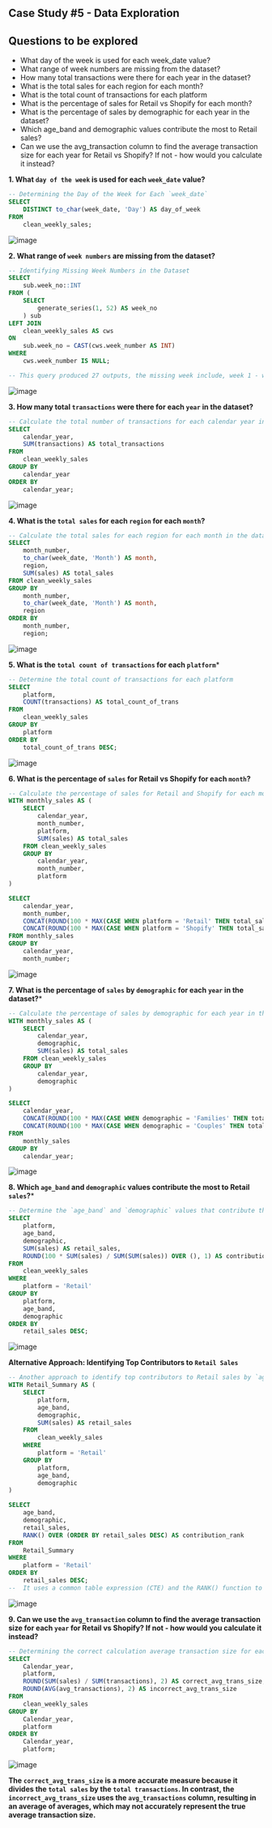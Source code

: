 ## Case Study #5 - Data Exploration

## Questions to be explored

- What day of the week is used for each week_date value?
- What range of week numbers are missing from the dataset?
- How many total transactions were there for each year in the dataset?
- What is the total sales for each region for each month?
- What is the total count of transactions for each platform
- What is the percentage of sales for Retail vs Shopify for each month?
- What is the percentage of sales by demographic for each year in the dataset?
- Which age_band and demographic values contribute the most to Retail sales?
- Can we use the avg_transaction column to find the average transaction size for each year for Retail vs Shopify? If not - how would you calculate it instead?

**1. What `day of the week` is used for each `week_date` value?**

```sql
-- Determining the Day of the Week for Each `week_date`
SELECT
    DISTINCT to_char(week_date, 'Day') AS day_of_week
FROM
    clean_weekly_sales;
```
![image](https://github.com/kenny-ayo/Case-Study-5---Data-Mart/assets/92790075/ca6c3172-92e2-4507-b9e9-336bdd0054b5)

**2. What range of `week numbers` are missing from the dataset?**

```sql
-- Identifying Missing Week Numbers in the Dataset
SELECT
    sub.week_no::INT
FROM (
    SELECT
        generate_series(1, 52) AS week_no
    ) sub
LEFT JOIN
    clean_weekly_sales AS cws
ON
    sub.week_no = CAST(cws.week_number AS INT)
WHERE
    cws.week_number IS NULL;

-- This query produced 27 outputs, the missing week include, week 1 - week 12 and week 37 - week 52
```
![image](https://github.com/kenny-ayo/Case-Study-5---Data-Mart/assets/92790075/a9302f58-068c-42f2-b0b2-0d1188694f4f)  

**3. How many total `transactions` were there for each `year` in the dataset?**

```sql
-- Calculate the total number of transactions for each calendar year in the dataset
SELECT 
    calendar_year,
    SUM(transactions) AS total_transactions
FROM 
    clean_weekly_sales
GROUP BY 
    calendar_year
ORDER BY 
    calendar_year;
```
![image](https://github.com/kenny-ayo/Case-Study-5---Data-Mart/assets/92790075/43d459a4-2dda-4765-a325-16968e3fb895)

**4. What is the `total sales` for each `region` for each `month`?**

```sql
-- Calculate the total sales for each region for each month in the dataset
SELECT
    month_number,
    to_char(week_date, 'Month') AS month,
    region,
    SUM(sales) AS total_sales
FROM clean_weekly_sales
GROUP BY
    month_number,
    to_char(week_date, 'Month') AS month,
    region
ORDER BY
    month_number,
    region;
```
![image](https://github.com/kenny-ayo/Case-Study-5---Data-Mart/assets/92790075/590542e2-d51d-4d1c-81b1-e6a127ee388b)

**5. What is the `total count of transactions` for each `platform`***

```sql
-- Determine the total count of transactions for each platform
SELECT
    platform,
    COUNT(transactions) AS total_count_of_trans
FROM
    clean_weekly_sales
GROUP BY
    platform
ORDER BY
    total_count_of_trans DESC;
```
![image](https://github.com/kenny-ayo/Case-Study-5---Data-Mart/assets/92790075/761d61e0-d748-4d04-a1ea-9c743fd298b9)

**6. What is the percentage of `sales` for Retail vs Shopify for each `month`?**
```sql
-- Calculate the percentage of sales for Retail and Shopify for each month
WITH monthly_sales AS (
    SELECT 
        calendar_year,
        month_number,
        platform,
        SUM(sales) AS total_sales
    FROM clean_weekly_sales
    GROUP BY 
        calendar_year,
        month_number,
        platform
)

SELECT 
    calendar_year,
    month_number,
    CONCAT(ROUND(100 * MAX(CASE WHEN platform = 'Retail' THEN total_sales ELSE NULL END) / SUM(total_sales), 2), '%') AS retail_pct,
    CONCAT(ROUND(100 * MAX(CASE WHEN platform = 'Shopify' THEN total_sales ELSE NULL END) / SUM(total_sales), 2), '%') AS shopify_pct
FROM monthly_sales
GROUP BY 
    calendar_year,
    month_number;
```
![image](https://github.com/kenny-ayo/Case-Study-5---Data-Mart/assets/92790075/4c5ba0c5-1e18-426e-a12c-54c36da93439)

**7. What is the percentage of `sales` by `demographic` for each `year` in the dataset?***

```sql
-- Calculate the percentage of sales by demographic for each year in the dataset
WITH monthly_sales AS (
    SELECT 
        calendar_year,
        demographic,
        SUM(sales) AS total_sales
    FROM clean_weekly_sales
    GROUP BY 
        calendar_year,
        demographic
)

SELECT 
    calendar_year,
    CONCAT(ROUND(100 * MAX(CASE WHEN demographic = 'Families' THEN total_sales ELSE NULL END) / SUM(total_sales), 2), '%') AS families_pct,
    CONCAT(ROUND(100 * MAX(CASE WHEN demographic = 'Couples' THEN total_sales ELSE NULL END) / SUM(total_sales), 2), '%') AS couples_pct
FROM 
    monthly_sales
GROUP BY 
    calendar_year;
```
![image](https://github.com/kenny-ayo/Case-Study-5---Data-Mart/assets/92790075/5b573baa-b7a5-4fce-9d5b-e42322a10577)

**8. Which `age_band` and `demographic` values contribute the most to Retail `sales`?***

```sql
-- Determine the `age_band` and `demographic` values that contribute the most to Retail sales
SELECT 
    platform,
    age_band,
    demographic,
    SUM(sales) AS retail_sales,
    ROUND(100 * SUM(sales) / SUM(SUM(sales)) OVER (), 1) AS contribution_pct
FROM 
    clean_weekly_sales
WHERE 
    platform = 'Retail'
GROUP BY 
    platform,
    age_band,
    demographic
ORDER BY 
    retail_sales DESC;
```
![image](https://github.com/kenny-ayo/Case-Study-5---Data-Mart/assets/92790075/e324793b-8850-4342-a2db-e3dc72b9fd55)

**Alternative Approach: Identifying Top Contributors to `Retail Sales`**

```sql
-- Another approach to identify top contributors to Retail sales by `age_band` and `demographic` values
WITH Retail_Summary AS (
    SELECT
        platform,
        age_band,
        demographic,
        SUM(sales) AS retail_sales
    FROM
        clean_weekly_sales
    WHERE
        platform = 'Retail'
    GROUP BY
        platform,
        age_band,
        demographic
)

SELECT
    age_band,
    demographic,
    retail_sales,
    RANK() OVER (ORDER BY retail_sales DESC) AS contribution_rank
FROM
    Retail_Summary
WHERE
    platform = 'Retail'
ORDER BY
    retail_sales DESC;
--  It uses a common table expression (CTE) and the RANK() function to determine the contribution rank, providing a different perspective on the same analysis.
```
![image](https://github.com/kenny-ayo/Case-Study-5---Data-Mart/assets/92790075/8be0a347-0342-4ebb-bfec-ea13213b282c)

**9. Can we use the `avg_transaction` column to find the average transaction size for each `year` for Retail vs Shopify? If not - how would you calculate it instead?**

```sql
-- Determining the correct calculation average transaction size for each year and platform
SELECT
    Calendar_year,
    platform,
    ROUND(SUM(sales) / SUM(transactions), 2) AS correct_avg_trans_size,
    ROUND(AVG(avg_transactions), 2) AS incorrect_avg_trans_size
FROM
    clean_weekly_sales
GROUP BY
    Calendar_year,
    platform
ORDER BY
    Calendar_year,
    platform;
```
![image](https://github.com/kenny-ayo/Case-Study-5---Data-Mart/assets/92790075/6a353810-d69f-4d88-9fa7-229af14e0948)

**The `correct_avg_trans_size` is a more accurate measure because it divides the `total sales` by the `total transactions`. In contrast, the `incorrect_avg_trans_size` uses the `avg_transactions` column, resulting in an average of averages, which may not accurately represent the true average transaction size.**
